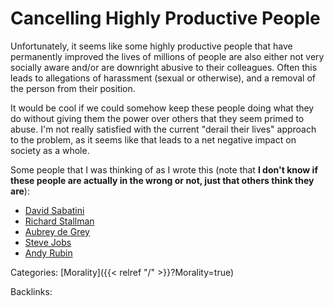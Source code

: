 # Cancelling Highly Productive People

Unfortunately, it seems like some highly productive people that have
permanently improved the lives of millions of people are also either not very
socially aware and/or are downright abusive to their colleagues. Often this
leads to allegations of harassment (sexual or otherwise), and a removal of the
person from their position.

It would be cool if we could somehow keep these people doing what they do
without giving them the power over others that they seem primed to abuse. I'm
not really satisfied with the current "derail their lives" approach to the
problem, as it seems like that leads to a net negative impact on society as a
whole.

Some people that I was thinking of as I wrote this (note that **I don't know if
these people are actually in the wrong or not, just that others think they
are**):

 - [David Sabatini](https://en.wikipedia.org/wiki/David_M._Sabatini)
 - [Richard Stallman](https://en.wikipedia.org/wiki/Richard_Stallman)
 - [Aubrey de Grey](https://en.wikipedia.org/wiki/Aubrey_de_Grey)
 - [Steve Jobs](https://en.wikipedia.org/wiki/Steve_Jobs)
 - [Andy Rubin](https://en.wikipedia.org/wiki/Andy_Rubin)










Categories: [Morality]({{< relref "/" >}}?Morality=true)

Backlinks: 